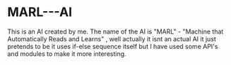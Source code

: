 # MARL---AI
This is an AI created by me. The name of the AI is "MARL" - "Machine that Automatically Reads and Learns" , well actually it isnt an actual AI it just pretends to be it uses if-else sequence itself but I have used some API's and modules to make it more interesting.
